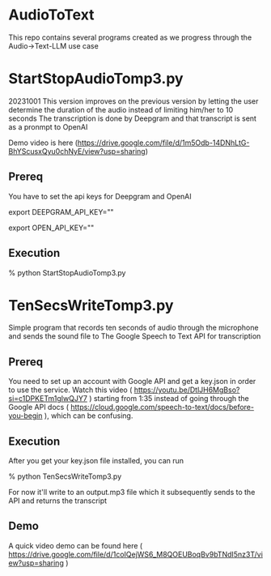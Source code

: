 # AudioToText

This repo contains several programs created as we progress through the Audio->Text-LLM use case

# StartStopAudioTomp3.py

20231001 This version improves on the previous version by letting the user determine the duration of the audio instead of limiting him/her to 10 seconds
The transcription is done by Deepgram and that transcript is sent as a pronmpt to OpenAI

Demo video is here (https://drive.google.com/file/d/1m5Odb-14DNhLtG-BhYScusxQyu0chNyE/view?usp=sharing)

## Prereq

You have to set the api keys for Deepgram and OpenAI

 export DEEPGRAM_API_KEY="<Deepgram key>"
 
 export OPEN_API_KEY="<OpenAI key>"

## Execution

% python StartStopAudioTomp3.py

# TenSecsWriteTomp3.py

Simple program that records ten seconds of audio through the microphone and sends the sound file to
The Google Speech to Text API for transcription

## Prereq

You need to set up an account with Google API and get a key.json in order to use the service.  Watch this video ( https://youtu.be/DtlJH6MgBso?si=c1DPKETm1gIwQJY7 ) starting from 1:35 instead of going through the Google API docs ( https://cloud.google.com/speech-to-text/docs/before-you-begin ), which can be confusing.

## Execution

After you get your key.json file installed, you can run

% python TenSecsWriteTomp3.py 

For now it'll write to an output.mp3 file which it subsequently sends to the API and returns the transcript

## Demo

A quick video demo can be found here ( https://drive.google.com/file/d/1coIQejWS6_M8QOEUBoqBv9bTNdI5nz3T/view?usp=sharing )



